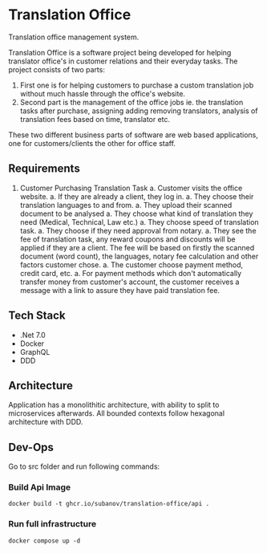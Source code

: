 # Translation Office

Translation office management system. 

Translation Office is a software project being developed for helping translator office's in customer relations and their everyday tasks. The project consists of two parts:

1. First one is for helping customers to purchase a custom translation job without much hassle through the office's website. 
1. Second part is the management of the office jobs ie. the translation tasks after purchase, assigning adding removing translators, analysis of translation fees based on time, translator etc.

These two different business parts of software are web based applications, one for customers/clients the other for office staff.

## Requirements

1. Customer Purchasing Translation Task
    a. Customer visits the office website.
    a. If they are already a client, they log in.
    a. They choose their translation languages to and from.
    a. They upload their scanned document to be analysed
    a. They choose what kind of translation they need (Medical, Technical, Law etc.)
    a. They choose speed of translation task.
    a. They choose if they need approval from notary.
    a. They see the fee of translation task, any reward coupons and discounts will be applied if they are a client. The fee will be based on firstly the scanned document (word count), the languages, notary fee calculation and other factors customer chose.
    a. The customer choose payment method, credit card, etc.
    a. For payment methods which don't automatically transfer money from customer's account, the customer receives a message with a link to assure they have paid translation fee. 


## Tech Stack

* .Net 7.0
* Docker
* GraphQL
* DDD

## Architecture

Application has a monolithitic architecture, with ability to split to microservices afterwards.
All bounded contexts follow hexagonal architecture with DDD.

## Dev-Ops

Go to src folder and run following commands:

### Build Api Image

```
docker build -t ghcr.io/subanov/translation-office/api .
```

### Run full infrastructure

```
docker compose up -d
```
